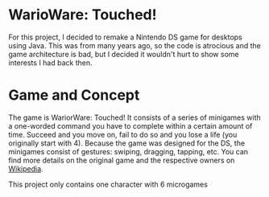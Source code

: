# WarioWare: Touched!
For this project, I decided to remake a Nintendo DS game for desktops using Java. This was from many years ago, so the code is atrocious and the game architecture is bad, but I decided it wouldn't hurt to show some interests I had back then. 

# Game and Concept
The game is WariorWare: Touched! It consists of a series of minigames with a one-worded command you have to complete within a certain amount of time. Succeed and you move on, fail to do so and you lose a life (you originally start with 4). Because the game was designed for the DS, the minigames consist of gestures: swiping, dragging, tapping, etc. You can find more details on the original game and the respective owners on <a href="http://en.wikipedia.org/wiki/WarioWare:_Touched!">Wikipedia</a>.

This project only contains one character with 6 microgames
